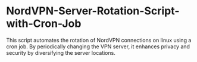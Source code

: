 # NordVPN-Server-Rotation-Script-with-Cron-Job
This script automates the rotation of NordVPN connections on linux using a cron job. By periodically changing the VPN server, it enhances privacy and security by diversifying the server locations.
